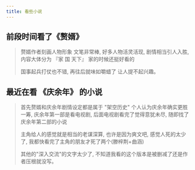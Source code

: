 ```yaml
---
title: 看些小说
---
```


## 前段时间看了《赘婿》

> 赘婿作者刻画人物形象 文笔非常棒, 好多人物活灵活现, 剧情相当引人入胜, 内容大体分为 『家 国 天下』 家的时候还挺好看的
>
> 国事起兵打仗也不错, 再往后就味如嚼蜡了 让人提不起兴趣。

## 最近在看 《庆余年》 的小说

> 首先赘婿和庆余年剧情设定都是属于 "架空历史" 个人认为庆余年确实更胜一筹, 庆余年第一部是看电视剧, 后面电视剧看完了觉得意犹未尽, 随即找了庆余年第二部的小说
>
> 主角给人的感觉就是相当的老谋深算, 也许是因为爽文吧, 感觉人死的太少了, 我都快看完了主角的朋友才死了两个(滕梓荆+曲涵)
>
> 其他的"深入交流"的文字太少了, 不知道我看的这个版本是被删减了还是作者压根就没写。

